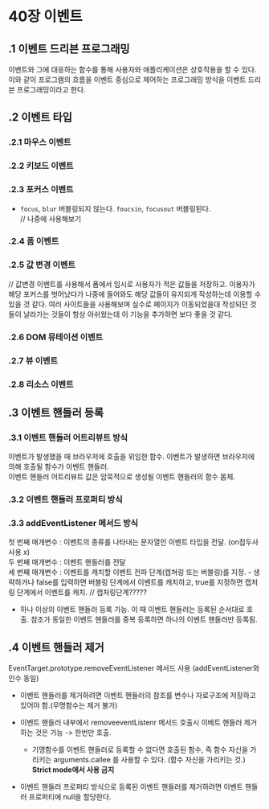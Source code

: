 # 40장 이벤트

## .1 이벤트 드리븐 프로그래밍

이벤트와 그에 대응하는 함수를 통해 사용자와 애플리케이션은 상호작용을 할 수 있다. 이와 같이 프로그램의 흐름을 이벤트 중심으로 제어하는 프로그래밍 방식을 이벤트 드리븐 프로그래밍이라고 한다.

## .2 이벤트 타입

### .2.1 마우스 이벤트

### .2.2 키보드 이벤트

### .2.3 포커스 이벤트

- `focus`, `blur` 버블링되지 않는다. `foucsin`, `focusout` 버블링된다.  
  // 나중에 사용해보기

### .2.4 폼 이벤트

### .2.5 값 변경 이벤트

// 값변경 이벤트를 사용해서 폼에서 임시로 사용자가 적은 값들을 저장하고. 이용자가 해당 포커스를 벗어났다가 나중에 들어와도 해당 값들이 유지되게 작성하는데 이용할 수 있을 것 같다. 여러 사이트들을 사용해보며 실수로 페이지가 이동되었을대 작성되던 것들이 날라가는 것들이 항상 아쉬웠는데 이 기능을 추가하면 보다 좋을 것 같다.

### .2.6 DOM 뮤테이션 이벤트

### .2.7 뷰 이벤트

### .2.8 리소스 이벤트

## .3 이벤트 핸들러 등록

### .3.1 이벤트 핸들러 어트리뷰트 방식

이벤트가 발생했을 때 브라우저에 호출을 위임한 함수. 이벤트가 발생하면 브라우저에 의해 호출될 함수가 이벤트 핸들러.  
 이벤트 핸들러 어트리뷰트 값은 암묵적으로 생성될 이벤트 핸들러의 함수 몸체.

### .3.2 이벤트 핸들러 프로퍼티 방식

### .3.3 addEventListener 메서드 방식

첫 번째 매개변수 : 이벤트의 종류를 나타내는 문자열인 이벤트 타입을 전달. (on접두사 사용 x)  
 두 번째 매개변수 : 이벤트 핸들러를 전달  
 세 번째 매개변수 : 이벤트를 캐치할 이벤트 전파 단계(캡쳐링 또는 버블링)를 지정. - 생략하거나 false를 입력하면 버블링 단계에서 이벤트를 캐치하고, true를 지정하면 캡처링 단계에서 이벤트를 캐치.
// 캡처링단계?????

- 하나 이상의 이벤트 핸들러 등록 가능. 이 때 이벤트 핸들러는 등록된 순서대로 호출. 참조가 동일한 이벤트 핸들러를 중복 등록하면 하나의 이벤트 핸들러만 등록됨.

## .4 이벤트 핸들러 제거

EventTarget.prototype.removeEventListener 메서드 사용 (addEventListener와 인수 동일)

- 이벤트 핸들러를 제거하려면 이벤트 핸들러의 참조를 변수나 자료구조에 저장하고 있어야 함.(무명함수는 제거 불가)
- 이벤트 핸들러 내부에서 removeeventListenr 메서드 호출시 이베트 핸들러 제거하는 것은 가능 -> 한번만 호출.

  - 기명함수를 이벤트 핸들러로 등록할 수 없다면 호출된 함수, 즉 함수 자신을 가리키는 arguments.callee 를 사용할 수 있다. (함수 자신을 가리키는 것.) **Strict mode에서 사용 금지**

- 이벤트 핸들러 프로퍼티 방식으로 등록된 이벤트 핸들러를 제거하려면 이벤트 핸들러 프로퍼티에 null을 할당한다.
